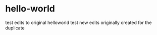 # hello-world
test
edits to original helloworld test
new edits originally created for the duplicate
